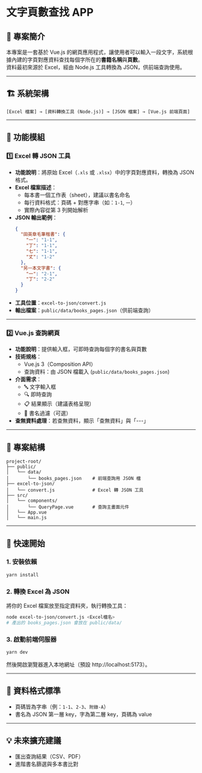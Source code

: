 # 文字頁數查找 APP

## 📘 專案簡介

本專案是一套基於 Vue.js 的網頁應用程式，讓使用者可以輸入一段文字，系統根據內建的字頁對應資料查找每個字所在的**書籍名稱**與**頁數**。  
資料最初來源於 Excel，經由 Node.js 工具轉換為 JSON，供前端查詢使用。

---

## 🏗 系統架構

```
[Excel 檔案] → [資料轉換工具 (Node.js)] → [JSON 檔案] → [Vue.js 前端頁面]
```

---

## 🔧 功能模組

### 1️⃣ Excel 轉 JSON 工具

- **功能說明**：將原始 Excel（`.xls` 或 `.xlsx`）中的字頁對應資料，轉換為 JSON 格式。
- **Excel 檔案描述**：
  - 每本書一個工作表（sheet），建議以書名命名
  - 每行資料格式：頁碼 + 對應字串（如：`1-1`, `一`）
  - 實際內容從第 3 列開始解析
- **JSON 輸出範例**：
  ```json
  {
    "田英章毛筆楷書": {
      "一": "1-1",
      "丁": "1-1",
      "七": "1-1",
      "丈": "1-2"
    },
    "另一本文字書": {
      "一": "2-1",
      "丁": "2-2"
    }
  }
  ```
- **工具位置**：`excel-to-json/convert.js`
- **輸出檔案**：`public/data/books_pages.json`（供前端查詢）

---

### 2️⃣ Vue.js 查詢網頁

- **功能說明**：提供輸入框，可即時查詢每個字的書名與頁數
- **技術規格**：
  - Vue.js 3（Composition API）
  - 查詢資料：由 JSON 檔載入 (`public/data/books_pages.json`)
- **介面需求**：
  - 🔤 文字輸入框
  - 🔍 即時查詢
  - 📋 結果顯示（建議表格呈現）
  - 📌 書名過濾（可選）
- **查無資料處理**：若查無資料，顯示「查無資料」與「---」

---

## 📁 專案結構

```
project-root/
├── public/
│   └── data/
│       └── books_pages.json    # 前端查詢用 JSON 檔
├── excel-to-json/
│   └── convert.js              # Excel 轉 JSON 工具
├── src/
│   └── components/
│       └── QueryPage.vue       # 查詢主畫面元件
│   └── App.vue
│   └── main.js
```

---

## 🚀 快速開始

### 1. 安裝依賴

```bash
yarn install
```

### 2. 轉換 Excel 為 JSON

將你的 Excel 檔案放至指定資料夾，執行轉換工具：

```bash
node excel-to-json/convert.js <Excel檔名>
# 產出的 books_pages.json 會放在 public/data/
```

### 3. 啟動前端伺服器

```bash
yarn dev
```
然後開啟瀏覽器進入本地網址（預設 http://localhost:5173）。

---

## 📝 資料格式標準

- 頁碼皆為字串（例：`1-1`、`2-3`、`附錄-A`）
- 書名為 JSON 第一層 key，字為第二層 key，頁碼為 value

---

## 💡 未來擴充建議

- 匯出查詢結果（CSV、PDF）
- 進階書名篩選與多本書比對
